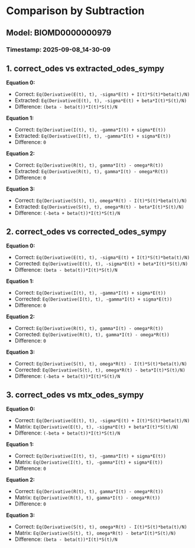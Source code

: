 
# Comparison by Subtraction
## Model: BIOMD0000000979
### Timestamp: 2025-09-08_14-30-09

## 1. correct_odes vs extracted_odes_sympy

**Equation 0:**
- Correct:   `Eq(Derivative(E(t), t), -sigma*E(t) + I(t)*S(t)*beta(t)/N)`
- Extracted: `Eq(Derivative(E(t), t), -sigma*E(t) + beta*I(t)*S(t)/N)`
- Difference: `(beta - beta(t))*I(t)*S(t)/N`

**Equation 1:**
- Correct:   `Eq(Derivative(I(t), t), -gamma*I(t) + sigma*E(t))`
- Extracted: `Eq(Derivative(I(t), t), -gamma*I(t) + sigma*E(t))`
- Difference: `0`

**Equation 2:**
- Correct:   `Eq(Derivative(R(t), t), gamma*I(t) - omega*R(t))`
- Extracted: `Eq(Derivative(R(t), t), gamma*I(t) - omega*R(t))`
- Difference: `0`

**Equation 3:**
- Correct:   `Eq(Derivative(S(t), t), omega*R(t) - I(t)*S(t)*beta(t)/N)`
- Extracted: `Eq(Derivative(S(t), t), omega*R(t) - beta*I(t)*S(t)/N)`
- Difference: `(-beta + beta(t))*I(t)*S(t)/N`

## 2. correct_odes vs corrected_odes_sympy

**Equation 0:**
- Correct: `Eq(Derivative(E(t), t), -sigma*E(t) + I(t)*S(t)*beta(t)/N)`
- Corrected: `Eq(Derivative(E(t), t), -sigma*E(t) + beta*I(t)*S(t)/N)`
- Difference: `(beta - beta(t))*I(t)*S(t)/N`

**Equation 1:**
- Correct: `Eq(Derivative(I(t), t), -gamma*I(t) + sigma*E(t))`
- Corrected: `Eq(Derivative(I(t), t), -gamma*I(t) + sigma*E(t))`
- Difference: `0`

**Equation 2:**
- Correct: `Eq(Derivative(R(t), t), gamma*I(t) - omega*R(t))`
- Corrected: `Eq(Derivative(R(t), t), gamma*I(t) - omega*R(t))`
- Difference: `0`

**Equation 3:**
- Correct: `Eq(Derivative(S(t), t), omega*R(t) - I(t)*S(t)*beta(t)/N)`
- Corrected: `Eq(Derivative(S(t), t), omega*R(t) - beta*I(t)*S(t)/N)`
- Difference: `(-beta + beta(t))*I(t)*S(t)/N`

## 3. correct_odes vs mtx_odes_sympy

**Equation 0:**
- Correct: `Eq(Derivative(E(t), t), -sigma*E(t) + I(t)*S(t)*beta(t)/N)`
- Matrix:  `Eq(Derivative(E(t), t), -sigma*E(t) + beta*I(t)*S(t)/N)`
- Difference: `(-beta + beta(t))*I(t)*S(t)/N`

**Equation 1:**
- Correct: `Eq(Derivative(I(t), t), -gamma*I(t) + sigma*E(t))`
- Matrix:  `Eq(Derivative(I(t), t), -gamma*I(t) + sigma*E(t))`
- Difference: `0`

**Equation 2:**
- Correct: `Eq(Derivative(R(t), t), gamma*I(t) - omega*R(t))`
- Matrix:  `Eq(Derivative(R(t), t), gamma*I(t) - omega*R(t))`
- Difference: `0`

**Equation 3:**
- Correct: `Eq(Derivative(S(t), t), omega*R(t) - I(t)*S(t)*beta(t)/N)`
- Matrix:  `Eq(Derivative(S(t), t), omega*R(t) - beta*I(t)*S(t)/N)`
- Difference: `(beta - beta(t))*I(t)*S(t)/N`

